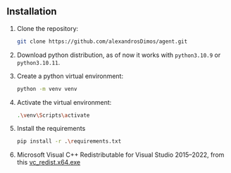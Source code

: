 ## Installation

1. Clone the repository:
   ```bash
   git clone https://github.com/alexandrosDimos/agent.git

2. Download python distribution, as of now it works with `python3.10.9` or `python3.10.11`.

3. Create a python virtual environment:
    ```bash
    python -m venv venv

4. Activate the virtual environment:
    ```bash
    .\venv\Scripts\activate

5. Install the requirements
    ```bash
    pip install -r .\requirements.txt

7. Microsoft Visual C++ Redistributable for Visual Studio 2015–2022, from this [vc_redist.x64.exe](https://aka.ms/vs/16/release/vc_redist.x64.exe)